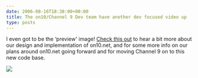 ```yaml
---
date: 2006-08-16T18:38:00+00:00
title: The on10/Channel 9 Dev team have another dev focused video up
type: posts
---
```

I even got to be the &#8216;preview' image! [Check this out](http://channel9.msdn.com/showpost.aspx?postid=226369) to hear a bit more about our design and implementation of on10.net, and for some more info on our plans around on10.net going forward and for moving Channel 9 on to this new code base.

[<img src="http://channel9.msdn.com/Photos/226369.jpg" border="0" />](http://channel9.msdn.com/showpost.aspx?postid=226369)
